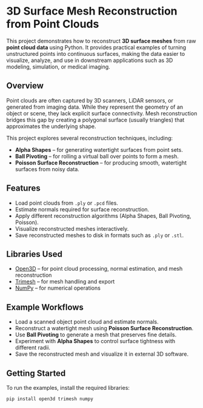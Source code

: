 # 3D Surface Mesh Reconstruction from Point Clouds

This project demonstrates how to reconstruct **3D surface meshes** from raw **point cloud data** using Python. It provides practical examples of turning unstructured points into continuous surfaces, making the data easier to visualize, analyze, and use in downstream applications such as 3D modeling, simulation, or medical imaging.

## Overview

Point clouds are often captured by 3D scanners, LiDAR sensors, or generated from imaging data. While they represent the geometry of an object or scene, they lack explicit surface connectivity. Mesh reconstruction bridges this gap by creating a polygonal surface (usually triangles) that approximates the underlying shape.  

This project explores several reconstruction techniques, including:

- **Alpha Shapes** – for generating watertight surfaces from point sets.  
- **Ball Pivoting** – for rolling a virtual ball over points to form a mesh.  
- **Poisson Surface Reconstruction** – for producing smooth, watertight surfaces from noisy data.  

## Features

- Load point clouds from `.ply` or `.pcd` files.  
- Estimate normals required for surface reconstruction.  
- Apply different reconstruction algorithms (Alpha Shapes, Ball Pivoting, Poisson).  
- Visualize reconstructed meshes interactively.  
- Save reconstructed meshes to disk in formats such as `.ply` or `.stl`.  

## Libraries Used

- [Open3D](http://www.open3d.org/) – for point cloud processing, normal estimation, and mesh reconstruction  
- [Trimesh](https://trimsh.org/) – for mesh handling and export  
- [NumPy](https://numpy.org/) – for numerical operations  

## Example Workflows

- Load a scanned object point cloud and estimate normals.  
- Reconstruct a watertight mesh using **Poisson Surface Reconstruction**.  
- Use **Ball Pivoting** to generate a mesh that preserves fine details.  
- Experiment with **Alpha Shapes** to control surface tightness with different radii.  
- Save the reconstructed mesh and visualize it in external 3D software.  

## Getting Started

To run the examples, install the required libraries:

```bash
pip install open3d trimesh numpy